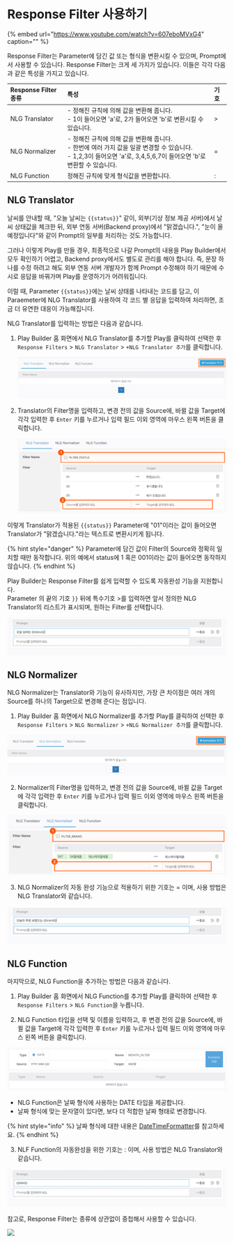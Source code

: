 # Response Filter 사용하기

{% embed url="https://www.youtube.com/watch?v=607eboMVxG4" caption="" %}

Response Filter는 Parameter에 담긴 값 또는 형식을 변환시킬 수 있으며, Prompt에서 사용할 수 있습니다. Response Filter는 크게 세 가지가 있습니다. 이들은 각각 다음과 같은 특성을 가지고 있습니다.

| Response Filter 종류 | 특성 | 기호 |
| :--- | :--- | :--- |
| NLG Translator | - 정해진 규칙에 의해 값을 변환해 줍니다.<br>- 1이 들어오면 'a'로, 2가 들어오면 'b'로 변환시킬 수 있습니다. | &gt; |
| NLG Normalizer | - 정해진 규칙에 의해 값을 변환해 줍니다.<br>- 한번에 여러 가지 값을 일괄 변경할 수 있습니다.<br>- 1,2,3이 들어오면 'a'로, 3,4,5,6,7이 들어오면 'b'로 변환할 수 있습니다. | = |
| NLG Function | 정해진 규칙에 맞게 형식값을 변환합니다. | : |

## NLG Translator <a id="nlg-translator"></a>

날씨를 안내할 때, "오늘 날씨는 `{{status}}`" 같이, 외부\(기상 정보 제공 서버\)에서 날씨 상태값을 체크한 뒤, 외부 연동 서버\(Backend proxy\)에서 "맑겠습니다.", "눈이 올 예정입니다"와 같이 Prompt의 일부를 처리하는 것도 가능합니다.

그러나 이렇게 Play를 만들 경우, 최종적으로 나갈 Prompt의 내용을 Play Builder에서 모두 확인하기 어렵고, Backend proxy에서도 별도로 관리를 해야 합니다. 즉, 문장 하나를 수정 하려고 해도 외부 연동 서버 개발자가 함께 Prompt 수정해야 하기 때문에 수시로 응답을 바꿔가며 Play를 운영하기가 어려워집니다.

이럴 때, Parameter `{{status}}`에는 날씨 상태를 나타내는 코드를 담고, 이 Paraemeter에 NLG Translator를 사용하여 각 코드 별 응답을 입력하여 처리하면, 조금 더 유연한 대응이 가능해집니다.

NLG Translator를 입력하는 방법은 다음과 같습니다.

1. Play Builder 홈 화면에서 NLG Translator를 추가할 Play를 클릭하여 선택한 후 `Response Filters` &gt; `NLG Translator` &gt; `+NLG Translator 추가`를 클릭합니다.

   ![](../../.gitbook/assets/assets_ch3_324_c01%20%283%29%20%283%29%20%283%29.png)

2. Translator의 Filter명을 입력하고, 변경 전의 값을 Source에, 바뀔 값을 Target에 각각 입력한 후 `Enter` 키를 누르거나 입력 필드 이외 영역에 마우스 왼쪽 버튼을 클릭합니다.

   ![](../../.gitbook/assets/assets_ch3_324_c02%20%283%29%20%283%29%20%283%29%20%286%29.png)

이렇게 Translator가 적용된 `{{status}}` Parameter에 "01"이라는 값이 들어오면 Translator가 "맑겠습니다."라는 텍스트로 변환시키게 됩니다.

{% hint style="danger" %}
Parameter에 담긴 값이 Filter의 Source와 정확히 일치할 때만 동작합니다. 위의 예에서 status에 1 혹은 001이라는 값이 들어오면 동작하지 않습니다.
{% endhint %}

Play Builder는 Response Filter를 쉽게 입력할 수 있도록 자동완성 기능을 지원합니다.  
Parameter 의 끝의 기호 `}}` 뒤에 특수기호 &gt;를 입력하면 앞서 정의한 NLG Translator의 리스트가 표시되며, 원하는 Filter를 선택합니다.

![](../../.gitbook/assets/assets_ch3_323412_c01%20%281%29%20%281%29%20%281%29%20%284%29.gif)

## NLG Normalizer <a id="nlg-normalizer"></a>

NLG Normalizer는 Translator와 기능이 유사하지만, 가장 큰 차이점은 여러 개의 Source를 하나의 Target으로 변경해 준다는 점입니다.

1. Play Builder 홈 화면에서 NLG Normalizer를 추가할 Play를 클릭하여 선택한 후 `Response Filters` &gt; `NLG Normalizer` &gt; `+NLG Normalizer 추가`를 클릭합니다.

![](../../.gitbook/assets/assets_ch3_324_c04-1%20%282%29%20%282%29%20%282%29%20%284%29.png)

2. Normalizer의 Filter명을 입력하고, 변경 전의 값을 Source에, 바뀔 값을 Target에 각각 입력한 후 `Enter` 키를 누르거나 입력 필드 이외 영역에 마우스 왼쪽 버튼을 클릭합니다.

![](../../.gitbook/assets/assets_ch3_324_c05-1%20%282%29%20%282%29%20%282%29%20%282%29.png)

3. NLG Normalizer의 자동 완성 기능으로 적용하기 위한 기호는 = 이며, 사용 방법은 NLG Translator와 같습니다.

![](../../.gitbook/assets/assets_ch3_323412_c02%20%281%29%20%281%29%20%281%29%20%283%29.gif)

## NLG Function <a id="nlg-function"></a>

마지막으로, NLG Function을 추가하는 방법은 다음과 같습니다.

1. Play Builder 홈 화면에서 NLG Function를 추가할 Play를 클릭하여 선택한 후 `Response Filters` &gt; `NLG Function`을 누릅니다.

2. NLG Function 타입을 선택 및 이름을 입력하고, 후 변경 전의 값을 Source에, 바뀔 값을 Target에 각각 입력한 후 `Enter` 키를 누르거나 입력 필드 이외 영역에 마우스 왼쪽 버튼을 클릭합니다.

![](../../.gitbook/assets/assets_ch3_324_c08_2%20%282%29%20%282%29%20%282%29%20%282%29.png)

* NLG Function은 날짜 형식에 사용하는 DATE 타입을 제공합니다.
* 날짜 형식에 맞는 문자열이 있다면, 보다 더 적합한 날짜 형태로 변경합니다.  

{% hint style="info" %}
날짜 형식에 대한 내용은 [DateTimeFormatter](https://docs.oracle.com/javase/8/docs/api/java/time/format/DateTimeFormatter.html)를 참고하세요.
{% endhint %}

3. NLF Function의 자동완성을 위한 기호는 : 이며, 사용 방법은 NLG Translator와 같습니다.

![](../../.gitbook/assets/assets_ch3_323412_c03-1%20%284%29%20%283%29%20%281%29.gif)

참고로, Response Filter는 종류에 상관없이 중첩해서 사용할 수 있습니다.

![](https://github.com/nugudevelopers/document/tree/2ab8ae3d36f23e462af7fbe946d932b1452e8e46/.gitbook/assets/assets_ch3_324_c10%20%283%29.png)


